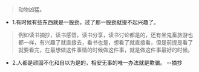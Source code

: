 >动物凶猛。

- 1.有时候有些东西就是一股劲，过了那一股劲就提不起兴趣了。

>例如读书摘抄，读书感悟，读书分享，读书讨论都是的，还有坐鬼畜旅游也都一样，有兴趣了就直接去，看书也是，想看了就直接看，但是前提是看了就要看完，在最想做这件事情的时候做这件事，就是做这件事最好的时候。

- 2.人都是顽固不化和自以为是的，相安无事的唯一办法就是欺骗。 --摘抄


